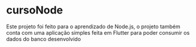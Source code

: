 # cursoNode
Este projeto foi feito para o aprendizado de Node.js, o projeto também conta com uma aplicação simples feita em Flutter para poder consumir os dados
do banco desenvolvido